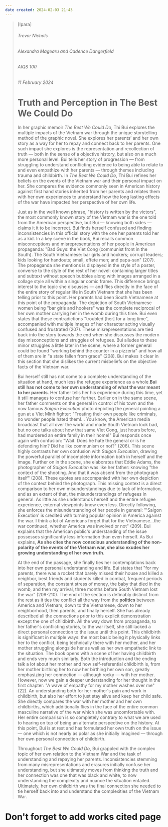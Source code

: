 ```yaml
---
date created: 2024-02-03 21:43
---
```


> [!para]
> ###### Trevor Nichols
> ###### Alexandra Magearu and Cadence Dangerfield
> ###### AIQS 100
> ###### 11 February 2024
> # Truth and Perception in The Best We Could Do
> 
> In her graphic memoir *The Best We Could Do*, Thi Bui explores the multiple impacts of the Vietnam war through the unique storytelling method of the graphic novel. She explores her parents’ and her own story as a way for her to repay and connect back to her parents. One such impact she explores is the representation and recollection of truth — both in the sense of a objective history, but also on a much more personal level. Bui tells her story of  progression — from struggling to understand conflicting evidence to being able to relate to and even empathize with her parents — through themes including trauma and childbirth. In *The Best We Could Do*, Thi Bui refines her beliefs on the events of the Vietnam war and their personal impact on her. She compares the evidence commonly seen in American history against first hand stories inherited from her parents and relates them with her own experiences to understand how the long lasting effects of the war have impacted her perspective of her own life.
> 
> Just as in the well known phrase, "history is written by the victors", the most commonly known story of the Vietnam war is the one told from the American perspective, but Bui — knowing both sides — claims it it to be incorrect. Bui finds herself confused and finding inconsistencies in this official story with the one her parents told her as a kid. In a key scene in the book, Bui recalls common misconceptions and misrepresentations of her people in American propaganda: "Bad Guys: the Viet Cong (communist front in the South). The South Vietnamese: bar girls and hookers; corrupt leaders; kids looking for handouts; small, effete men; and papa-san" (207). The propaganda she mentions is displayed in the style of a poster, converse to the style of the rest of her novel: containing larger titles and subtext without speech bubbles along with images arranged in a collage style all within a singular comic frame. This difference brings interest to the topic she discusses — and flies directly in the face of the entire story of regular life in South Vietnam that she has been telling prior to this point. Her parents had been South Vietnamese at this point of the propaganda. The depiction of South Vietnamese women being "bar girls and hookers" was the complete reciprocal of her own mother carrying her in the womb during this time. Bui even states that these contradictions "troubled [her] for a long time", accompanied with multiple images of her character acting visually confused and frustrated (207). These misrepresentations are tied back into the story towards the end when she discusses the modern day misconceptions and struggles of refugees. Bui alludes to these minor struggles a little later in the scene, where a former general could be found "working behind the counter in a pizzeria" and how all of them are in "a state fallen from grace" (208). Bui makes it clear in this section that she dislikes the current misbeliefs on the objective facts of the Vietnam war.
> 
> Bui herself still has not come to a complete understanding of the situation at hand, much less the refugee experience as a whole.**Bui still has not come to her own understanding of what the war meant to her parents**. Her father tells her his experience during this time, yet it still manages to confuse her further. Earlier on in the same scene, her father comments on the general in control of his town and the now famous *Saigon Execution* photo depicting the general pointing a gun at a Viet Minh fighter: "Treating their own people like criminals, no wonder people hated them!... You know, the American media broadcast that all over the world and made South Vietnam look bad, but no one talks about how that same Viet Cong, just hours before, had murdered an entire family in their home!" Bui responds once again with confusion: "Wait. Does he hate the general or is he defending him? Did he like communism or not?" (206). This scene highly contrasts her own confusion with *Saigon Execution*, drawing the powerful parallel of incomplete information both in herself and the image. Further on in the scene, she elaborates that Eddie Adams, the photographer of *Saigon Execution* was like her father: knowing "the context of the shooting. And that it was absent from the photograph itself" (208). These quotes are accompanied with her own depiction of the context behind the photograph. This missing context is a direct comparison to her own misunderstandings due to lack of information, and as an extent of that, the misunderstandings of refugees in general. As little as she understands herself and the entire refugee experience, external viewpoints know even less. Directly following, she enforces the misunderstanding of her people in general: "'Saigon Execution' is credited with turning popular opinion in America against the war. I think a lot of Americans forget that for the Vietnamese...the war continued, whether America was involved or not" (209). Bui explains that the American public's understanding of the issue possesses significantly less information than even herself. As Bui explains, **As she cites the now conscious understanding of the non-polarity of the events of the Vietnam war, she also exudes her growing understanding of her own truth**.
> 
> At the end of the passage, she finally ties her contemplations back into her own personal understanding and life. Bui states that "for my parents, there was a rocket that barely missed their house and killed a neighbor, best friends and students killed in combat, frequent periods of separation, the constant stress of money, the baby that died in the womb, and then my arrival, three months before South Vietnam lost the war" (209-210). The end of the section is definably distinct from the rest as it ties the conflict all the way from the **politics** between America and Vietnam, down to the Vietnamese, down to her neighborhood, then parents, and finally herself. She has already described all the connections prior to this explicit demonstration except the one of childbirth. All the way down from propaganda, to her father's conflicting stories, to the war itself, she still lacked a direct personal connection to the issue until this point. This childbirth is significant in multiple ways: the most basic being it physically links her to the conflict, being technically there with her mother, and her mother struggling alongside her as well as her own empathetic link to the situation. The book opens with a scene of her having childbirth and ends very much similarly. Both the introduction and the ending talk a lot about her mother and how self-referential childbirth is, from her mother birthing her to now her birthing her own son, greatly emphasizing her connection — although rocky — with her mother. However, now we gain a deeper understanding for her thought in the first chapter: "A wave of empathy for my mother washes over me" (22). An understanding both for her mother's pain and work in childbirth, but also her effort to just stay alive and keep her child safe. She directly compares the war with her mother and her own childbirths, which additionally flies in the face of the entire common masculine narrative of the war which she was uncomfortable with. Her entire comparison is so completely contrary to what we are used to hearing on top of being an alternate perspective on the history. At this point, Bui is at rest and has formulated her own truth on the issue — one which is not nearly as polar as she initially imagined — through her own personal connection of childbirth.
> 
> Throughout *The Best We Could Do*, Bui grappled with the complex topic of her own relation to the Vietnam War and the task of understanding and repaying her parents. Inconsistencies stemming from many misrepresentations and erasures initially confuse her understanding, but she ultimately moves from thinking the truth and her connection was one that was black and white, to now understanding the complexity and nuance the situation entailed. Ultimately, her own childbirth was the final connection she needed to tie herself back into and understand the complexities of the Vietnam War.

# Don't forget to add works cited page